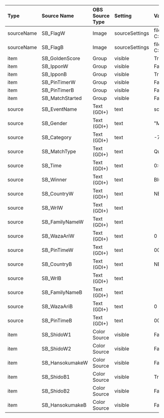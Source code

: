 |Type|Source Name|OBS Source Type|Setting|Value|Description|
|:--- |:---|:---|:---|:---|:---|
|sourceName| SB_FlagW|Image| sourceSettings|file: C:\\Users\\IEUser\\Documents\\IIFtoOBS\\flags\\ned_m.jpg||
|sourceName| SB_FlagB|Image| sourceSettings|file: C:\\Users\\IEUser\\Documents\\IIFtoOBS\\flags\\ned_m.jpg||
|item| SB_GoldenScore|Group| visible| True||
|item| SB_IpponW|Group| visible| False||
|item| SB_IpponB|Group| visible| True||
|item| SB_PinTimerW|Group| visible| False||
|item| SB_PinTimerB|Group| visible| False||
|item| SB_MatchStarted|Group| visible| False||
|source| SB_EventName|Text (GDI+)| text| scoreboard_testevent||
|source| SB_Gender|Text (GDI+)| text| "Mens"||
|source| SB_Category|Text (GDI+)| text| -73 kg||
|source| SB_MatchType|Text (GDI+)| text| Quarter Final||
|source| SB_Time|Text (GDI+)| text| 0:00||
|source| SB_Winner|Text (GDI+)| text| Blue||
|source| SB_CountryW|Text (GDI+)| text| NED||
|source| SB_WrlW|Text (GDI+)| text|    ||
|source| SB_FamilyNameW|Text (GDI+)| text||                               |
|source| SB_WazaAriW|Text (GDI+)| text| 0||
|source| SB_PinTimeW|Text (GDI+)| text| 00||
|source| SB_CountryB|Text (GDI+)| text| NED||
|source| SB_WrlB|Text (GDI+)| text|    ||
|source| SB_FamilyNameB|Text (GDI+)| text||                               |
|source| SB_WazaAriB|Text (GDI+)| text| 0||
|source| SB_PinTimeB|Text (GDI+)| text| 00||
|item| SB_ShidoW1|Color Source| visible| False||
|item| SB_ShidoW2|Color Source| visible| False||
|item| SB_HansokumakeW|Color Source| visible| False||
|item| SB_ShidoB1|Color Source| visible| True||
|item| SB_ShidoB2|Color Source| visible| False||
|item| SB_HansokumakeB|Color Source| visible| False||
